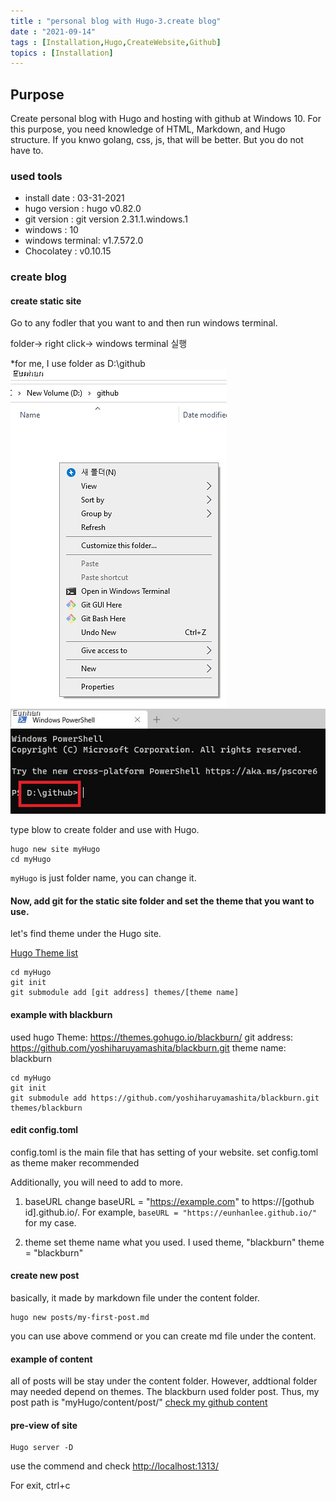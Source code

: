 ```yaml
---
title : "personal blog with Hugo-3.create blog"
date : "2021-09-14"
tags : [Installation,Hugo,CreateWebsite,Github]
topics : [Installation]
---
```

## Purpose

Create personal blog with Hugo and hosting with github at Windows 10.
For this purpose, you need knowledge of HTML, Markdown, and Hugo structure.
If you knwo golang, css, js, that will be better. But you do not have to.

### used tools

- install date : 03-31-2021
- hugo version : hugo v0.82.0
- git version : git version 2.31.1.windows.1
- windows : 10
- windows terminal: v1.7.572.0
- Chocolatey : v0.10.15


### create blog

#### create static site

Go to any fodler that you want to and then run windows terminal.

folder-> right click-> windows terminal 실행 

*for me, I use folder as D:\github
![](https://raw.githubusercontent.com/eunhanlee/img/main/0049.jpg)
![](https://raw.githubusercontent.com/eunhanlee/img/main/0048.jpg)


type blow to create folder and use with Hugo.
```
hugo new site myHugo
cd myHugo
```

`myHugo` is just folder name, you can change it.

#### Now, add git for the static site folder and set the theme that you want to use.

let's find theme under the Hugo site.

[Hugo Theme list](https://themes.gohugo.io/) 

```
cd myHugo
git init
git submodule add [git address] themes/[theme name]
```
#### example with blackburn
used hugo Theme: https://themes.gohugo.io/blackburn/
git address: https://github.com/yoshiharuyamashita/blackburn.git 
theme name: blackburn
```
cd myHugo
git init
git submodule add https://github.com/yoshiharuyamashita/blackburn.git themes/blackburn
```

#### edit config.toml
config.toml is the main file that has setting of your website.
set config.toml as theme maker recommended

Additionally, you will need to add to more.

1. baseURL
change baseURL = "https://example.com" to https://[gothub id].github.io/.
For example, `baseURL = "https://eunhanlee.github.io/"` for my case.

2. theme
set theme name what you used. I used theme, "blackburn"
theme = "blackburn"


#### create new post
basically, it made by markdown file under the content folder.
```
hugo new posts/my-first-post.md
```
you can use above commend or you can create md file under the content.

#### example of content
all of posts will be stay under the content folder. However, addtional folder may needed depend on themes. The 
blackburn used folder post. Thus, my post path is "myHugo/content/post/"
[check my github content](https://github.com/eunhanlee/myHugo/tree/master/content)

#### pre-view of site
```
Hugo server -D
```
use the commend and check [http://localhost:1313/]( http://localhost:1313/)

For exit, ctrl+c




